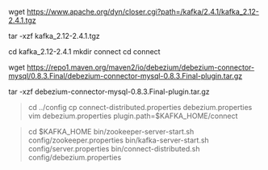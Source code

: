 wget https://www.apache.org/dyn/closer.cgi?path=/kafka/2.4.1/kafka_2.12-2.4.1.tgz

tar -xzf kafka_2.12-2.4.1.tgz

cd kafka_2.12-2.4.1
mkdir connect
cd connect


 wget https://repo1.maven.org/maven2/io/debezium/debezium-connector-mysql/0.8.3.Final/debezium-connector-mysql-0.8.3.Final-plugin.tar.gz

tar -xzf debezium-connector-mysql-0.8.3.Final-plugin.tar.gz

> cd ../config
> cp connect-distributed.properties debezium.properties
vim debezium.properties
        plugin.path=$KAFKA_HOME/connect

>cd $KAFKA_HOME
>bin/zookeeper-server-start.sh config/zookeeper.properties
>bin/kafka-server-start.sh config/server.properties
>bin/connect-distributed.sh config/debezium.properties
